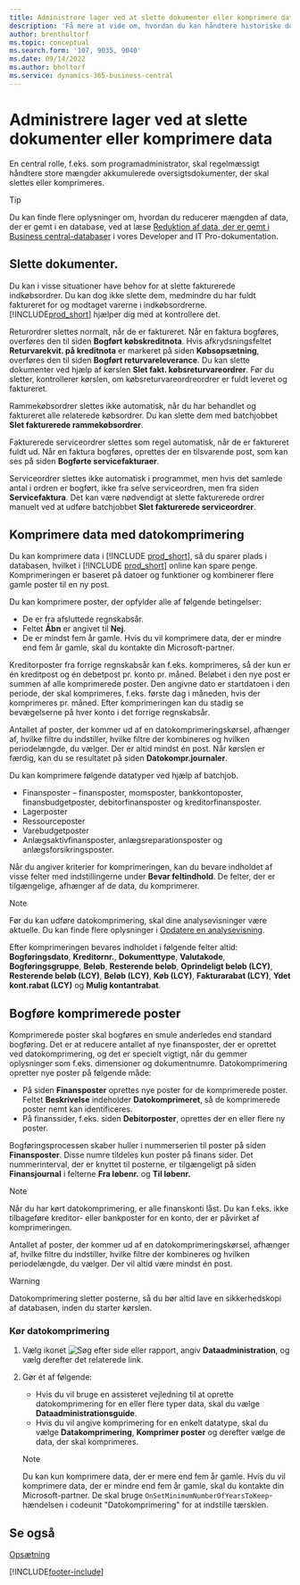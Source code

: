 ```yaml
---
title: Administrere lager ved at slette dokumenter eller komprimere data
description: 'Få mere at vide om, hvordan du kan håndtere historiske dokumenter (og reducere mængden af data, der er gemt i en database) ved at slette eller komprimere dem.'
author: brentholtorf
ms.topic: conceptual
ms.search.form: '107, 9035, 9040'
ms.date: 09/14/2022
ms.author: bholtorf
ms.service: dynamics-365-business-central
---
```

# Administrere lager ved at slette dokumenter eller komprimere data

En central rolle, f.eks. som programadministrator, skal regelmæssigt håndtere store mængder akkumulerede oversigtsdokumenter, der skal slettes eller komprimeres.  

> [!TIP]
> Du kan finde flere oplysninger om, hvordan du reducerer mængden af data, der er gemt i en database, ved at læse [Reduktion af data, der er gemt i Business central-databaser](/dynamics365/business-central/dev-itpro/administration/database-reduce-data) i vores Developer and IT Pro-dokumentation.

## Slette dokumenter.

Du kan i visse situationer have behov for at slette fakturerede indkøbsordrer. Du kan dog ikke slette dem, medmindre du har fuldt faktureret for og modtaget varerne i indkøbsordrerne. [!INCLUDE[prod_short](includes/prod_short.md)] hjælper dig med at kontrollere det.

Returordrer slettes normalt, når de er faktureret. Når en faktura bogføres, overføres den til siden **Bogført købskreditnota**. Hvis afkrydsningsfeltet **Returvarekvit. på kreditnota** er markeret på siden **Købsopsætning**, overføres den til siden **Bogført returvareleverance**. Du kan slette dokumenter ved hjælp af kørslen **Slet fakt. købsreturvareordrer**. Før du sletter, kontrollerer kørslen, om købsreturvareordreordrer er fuldt leveret og faktureret.  

Rammekøbsordrer slettes ikke automatisk, når du har behandlet og faktureret alle relaterede købsordrer. Du kan slette dem med batchjobbet **Slet fakturerede rammekøbsordrer**.  

Fakturerede serviceordrer slettes som regel automatisk, når de er faktureret fuldt ud. Når en faktura bogføres, oprettes der en tilsvarende post, som kan ses på siden **Bogførte servicefakturaer**.  

Serviceordrer slettes ikke automatisk i programmet, men hvis det samlede antal i ordren er bogført, ikke fra selve serviceordren, men fra siden **Servicefaktura**. Det kan være nødvendigt at slette fakturerede ordrer manuelt ved at udføre batchjobbet **Slet fakturerede serviceordrer**.  

## Komprimere data med datokomprimering

Du kan komprimere data i [!INCLUDE [prod_short](includes/prod_short.md)], så du sparer plads i databasen, hvilket i [!INCLUDE [prod_short](includes/prod_short.md)] online kan spare penge. Komprimeringen er baseret på datoer og funktioner og kombinerer flere gamle poster til en ny post.

Du kan komprimere poster, der opfylder alle af følgende betingelser:

* De er fra afsluttede regnskabsår.
* Feltet **Åbn** er angivet til **Nej**.
* De er mindst fem år gamle. Hvis du vil komprimere data, der er mindre end fem år gamle, skal du kontakte din Microsoft-partner.

Kreditorposter fra forrige regnskabsår kan f.eks. komprimeres, så der kun er én kreditpost og én debetpost pr. konto pr. måned. Beløbet i den nye post er summen af alle komprimerede poster. Den angivne dato er startdatoen i den periode, der skal komprimeres, f.eks. første dag i måneden, hvis der komprimeres pr. måned. Efter komprimeringen kan du stadig se bevægelserne på hver konto i det forrige regnskabsår.

Antallet af poster, der kommer ud af en datokomprimeringskørsel, afhænger af, hvilke filtre du indstiller, hvilke filtre der kombineres og hvilken periodelængde, du vælger. Der er altid mindst én post. Når kørslen er færdig, kan du se resultatet på siden **Datokompr.journaler**.

Du kan komprimere følgende datatyper ved hjælp af batchjob.

* Finansposter – finansposter, momsposter, bankkontoposter, finansbudgetposter, debitorfinansposter og kreditorfinansposter.
* Lagerposter
* Ressourceposter
* Varebudgetposter
* Anlægsaktivfinansposter, anlægsreparationsposter og anlægsforsikringsposter.

Når du angiver kriterier for komprimeringen, kan du bevare indholdet af visse felter med indstillingerne under **Bevar feltindhold**. De felter, der er tilgængelige, afhænger af de data, du komprimerer.

> [!NOTE]
> Før du kan udføre datokomprimering, skal dine analysevisninger være aktuelle. Du kan finde flere oplysninger i [Opdatere en analysevisning](bi-how-analyze-data-dimension.md#update-an-analysis-view).

Efter komprimeringen bevares indholdet i følgende felter altid: **Bogføringsdato**, **Kreditornr.**, **Dokumenttype**, **Valutakode**, **Bogføringsgruppe**, **Beløb**, **Resterende beløb**, **Oprindeligt beløb (LCY)**, **Resterende beløb (LCY)**, **Beløb (LCY)**, **Køb (LCY)**, **Fakturarabat (LCY)**, **Ydet kont.rabat (LCY)** og **Mulig kontantrabat**.

## Bogføre komprimerede poster

Komprimerede poster skal bogføres en smule anderledes end standard bogføring. Det er at reducere antallet af nye finansposter, der er oprettet ved datokomprimering, og det er specielt vigtigt, når du gemmer oplysninger som f.eks. dimensioner og dokumentnumre. Datokomprimering opretter nye poster på følgende måde:

* På siden **Finansposter** oprettes nye poster for de komprimerede poster. Feltet **Beskrivelse** indeholder **Datokomprimeret**, så de komprimerede poster nemt kan identificeres. 
* På finanssider, f.eks. siden **Debitorposter**, oprettes der en eller flere ny poster. 

Bogføringsprocessen skaber huller i nummerserien til poster på siden **Finansposter**. Disse numre tildeles kun poster på finans sider. Det nummerinterval, der er knyttet til posterne, er tilgængeligt på siden **Finansjournal** i felterne **Fra løbenr.** og **Til løbenr.** 

> [!NOTE]
> Når du har kørt datokomprimering, er alle finanskonti låst. Du kan f.eks. ikke tilbageføre kreditor- eller bankposter for en konto, der er påvirket af komprimeringen.

Antallet af poster, der kommer ud af en datokomprimeringskørsel, afhænger af, hvilke filtre du indstiller, hvilke filtre der kombineres og hvilken periodelængde, du vælger. Der vil altid være mindst én post.

> [!WARNING]
> Datokomprimering sletter posterne, så du bør altid lave en sikkerhedskopi af databasen, inden du starter kørslen.

### Kør datokomprimering

1. Vælg ikonet ![Søg efter side eller rapport](media/ui-search/search_small.png "Ikonet Søg efter side eller rapport"), angiv **Dataadministration**, og vælg derefter det relaterede link.
2. Gør ét af følgende:
    * Hvis du vil bruge en assisteret vejledning til at oprette datokomprimering for en eller flere typer data, skal du vælge **Dataadministrationsguide**.
    * Hvis du vil angive komprimering for en enkelt datatype, skal du vælge **Datakomprimering**, **Komprimer poster** og derefter vælge de data, der skal komprimeres.

   > [!NOTE]
   > Du kan kun komprimere data, der er mere end fem år gamle. Hvis du vil komprimere data, der er mindre end fem år gamle, skal du kontakte din Microsoft-partner. De skal bruge `OnSetMinimumNumberOfYearsToKeep`-hændelsen i codeunit "Datokomprimering" for at indstille tærsklen.


## Se også

[Opsætning](admin-setup-and-administration.md)  

[!INCLUDE[footer-include](includes/footer-banner.md)]
